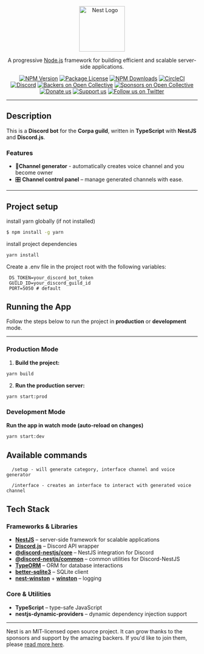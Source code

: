 <p align="center">
  <a href="http://nestjs.com/" target="blank"><img src="https://nestjs.com/img/logo-small.svg" width="120" alt="Nest Logo" /></a>
</p>

[circleci-image]: https://img.shields.io/circleci/build/github/nestjs/nest/master?token=abc123def456
[circleci-url]: https://circleci.com/gh/nestjs/nest

  <p align="center">A progressive <a href="http://nodejs.org" target="_blank">Node.js</a> framework for building efficient and scalable server-side applications.</p>
    <p align="center">
<a href="https://www.npmjs.com/~nestjscore" target="_blank"><img src="https://img.shields.io/npm/v/@nestjs/core.svg" alt="NPM Version" /></a>
<a href="https://www.npmjs.com/~nestjscore" target="_blank"><img src="https://img.shields.io/npm/l/@nestjs/core.svg" alt="Package License" /></a>
<a href="https://www.npmjs.com/~nestjscore" target="_blank"><img src="https://img.shields.io/npm/dm/@nestjs/common.svg" alt="NPM Downloads" /></a>
<a href="https://circleci.com/gh/nestjs/nest" target="_blank"><img src="https://img.shields.io/circleci/build/github/nestjs/nest/master" alt="CircleCI" /></a>
<a href="https://discord.gg/G7Qnnhy" target="_blank"><img src="https://img.shields.io/badge/discord-online-brightgreen.svg" alt="Discord"/></a>
<a href="https://opencollective.com/nest#backer" target="_blank"><img src="https://opencollective.com/nest/backers/badge.svg" alt="Backers on Open Collective" /></a>
<a href="https://opencollective.com/nest#sponsor" target="_blank"><img src="https://opencollective.com/nest/sponsors/badge.svg" alt="Sponsors on Open Collective" /></a>
  <a href="https://paypal.me/kamilmysliwiec" target="_blank"><img src="https://img.shields.io/badge/Donate-PayPal-ff3f59.svg" alt="Donate us"/></a>
    <a href="https://opencollective.com/nest#sponsor"  target="_blank"><img src="https://img.shields.io/badge/Support%20us-Open%20Collective-41B883.svg" alt="Support us"></a>
  <a href="https://twitter.com/nestframework" target="_blank"><img src="https://img.shields.io/twitter/follow/nestframework.svg?style=social&label=Follow" alt="Follow us on Twitter"></a>
</p>
  <!--[![Backers on Open Collective](https://opencollective.com/nest/backers/badge.svg)](https://opencollective.com/nest#backer)
  [![Sponsors on Open Collective](https://opencollective.com/nest/sponsors/badge.svg)](https://opencollective.com/nest#sponsor)-->

---

## Description

This is a **Discord bot** for the **Corpa guild**, written in **TypeScript** with **NestJS** and **Discord.js**.  

### Features
- 🔧**Channel generator** - automatically creates voice channel and you become owner
- 🎛 **Channel control panel** – manage generated channels with ease.
---
## Project setup

install yarn globally (if not installed)
```bash
$ npm install -g yarn
```
install project dependencies
```bash
yarn install
```
Create a .env file in the project root with the following variables:
```.env
 DS_TOKEN=your_discord_bot_token
 GUILD_ID=your_discord_guild_id
 PORT=5050 # default
```

## Running the App

Follow the steps below to run the project in **production** or **development** mode.

---

### Production Mode

1. **Build the project:**
```bash
yarn build
```
2. **Run the production server:**
```bash
yarn start:prod
```

### Development Mode
**Run the app in watch mode (auto-reload on changes)**
```bash
yarn start:dev
```

## Available commands
```discord
  /setup - will generate category, interface channel and voice generator
```
```discord
  /interface - creates an interface to interact with generated voice channel
```

## Tech Stack

### Frameworks & Libraries
- **[NestJS](https://nestjs.com/)** – server-side framework for scalable applications
- **[Discord.js](https://discord.js.org/)** – Discord API wrapper
- **[@discord-nestjs/core](https://www.npmjs.com/package/@discord-nestjs/core)** – NestJS integration for Discord
- **[@discord-nestjs/common](https://www.npmjs.com/package/@discord-nestjs/common)** – common utilities for Discord-NestJS
- **[TypeORM](https://typeorm.io/)** – ORM for database interactions
- **[better-sqlite3](https://www.npmjs.com/package/better-sqlite3)** – SQLite client
- **[nest-winston](https://www.npmjs.com/package/nest-winston)** + **[winston](https://www.npmjs.com/package/winston)** – logging

### Core & Utilities
- **TypeScript** – type-safe JavaScript
- **nestjs-dynamic-providers** – dynamic dependency injection support


---
Nest is an MIT-licensed open source project. It can grow thanks to the sponsors and support by the amazing backers. If you'd like to join them, please [read more here](https://docs.nestjs.com/support).
